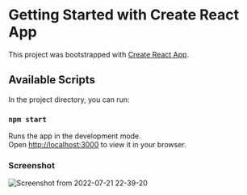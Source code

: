 # Getting Started with Create React App

This project was bootstrapped with [Create React App](https://github.com/facebook/create-react-app).

## Available Scripts

In the project directory, you can run:

### `npm start`

Runs the app in the development mode.\
Open [http://localhost:3000](http://localhost:3000) to view it in your browser.

### Screenshot 

![Screenshot from 2022-07-21 22-39-20](https://user-images.githubusercontent.com/59939891/180350897-fec5594b-d404-4b8f-8e0c-a9ea0f46ef14.png)
